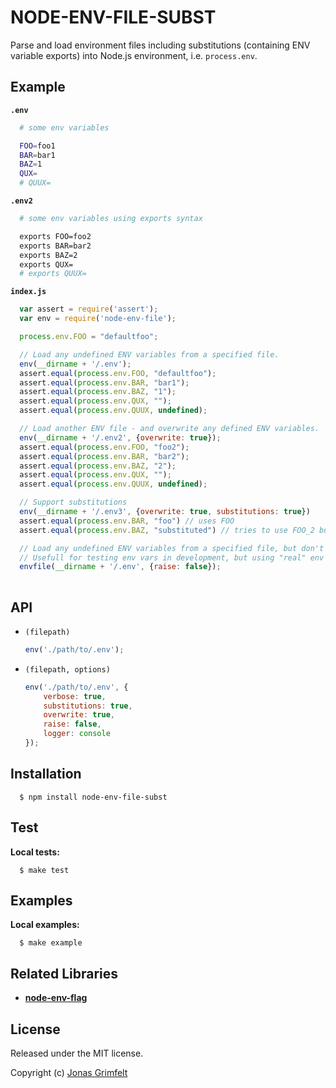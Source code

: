 # NODE-ENV-FILE-SUBST

Parse and load environment files including substitutions (containing ENV variable exports) into Node.js environment, i.e. `process.env`.


## Example

**`.env`**

```bash
  # some env variables

  FOO=foo1
  BAR=bar1
  BAZ=1
  QUX=
  # QUUX=
```

**`.env2`**

```bash
  # some env variables using exports syntax

  exports FOO=foo2
  exports BAR=bar2
  exports BAZ=2
  exports QUX=
  # exports QUUX=

```

**`index.js`**

```javascript
  var assert = require('assert');
  var env = require('node-env-file');

  process.env.FOO = "defaultfoo";

  // Load any undefined ENV variables from a specified file.
  env(__dirname + '/.env');
  assert.equal(process.env.FOO, "defaultfoo");
  assert.equal(process.env.BAR, "bar1");
  assert.equal(process.env.BAZ, "1");
  assert.equal(process.env.QUX, "");
  assert.equal(process.env.QUUX, undefined);

  // Load another ENV file - and overwrite any defined ENV variables.
  env(__dirname + '/.env2', {overwrite: true});
  assert.equal(process.env.FOO, "foo2");
  assert.equal(process.env.BAR, "bar2");
  assert.equal(process.env.BAZ, "2");
  assert.equal(process.env.QUX, "");
  assert.equal(process.env.QUUX, undefined);

  // Support substitutions
  env(__dirname + '/.env3', {overwrite: true, substitutions: true})
  assert.equal(process.env.BAR, "foo") // uses FOO
  assert.equal(process.env.BAZ, "substituted") // tries to use FOO_2 but defaults to "substituted"

  // Load any undefined ENV variables from a specified file, but don't crash if the file doesn't exist
  // Usefull for testing env vars in development, but using "real" env vars in production
  envfile(__dirname + '/.env', {raise: false});
  
```


## API

* `(filepath)`

    ```javascript
    env('./path/to/.env');
    ```

* `(filepath, options)`

    ```javascript
    env('./path/to/.env', {
        verbose: true, 
        substitutions: true,
        overwrite: true, 
        raise: false, 
        logger: console
    });
    ```
    

## Installation

```shell
  $ npm install node-env-file-subst
```


## Test

**Local tests:**

```shell
  $ make test
```


## Examples

**Local examples:**

```shell
  $ make example
```


## Related Libraries

* **[node-env-flag](http://github.com/grimen/node-env-flag)**


## License

Released under the MIT license.

Copyright (c) [Jonas Grimfelt](http://github.com/grimen)

